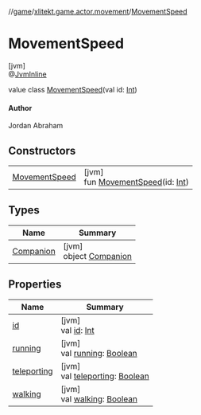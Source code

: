 //[game](../../../index.md)/[xlitekt.game.actor.movement](../index.md)/[MovementSpeed](index.md)

# MovementSpeed

[jvm]\
@[JvmInline](https://kotlinlang.org/api/latest/jvm/stdlib/kotlin.jvm/-jvm-inline/index.html)

value class [MovementSpeed](index.md)(val id: [Int](https://kotlinlang.org/api/latest/jvm/stdlib/kotlin/-int/index.html))

#### Author

Jordan Abraham

## Constructors

| | |
|---|---|
| [MovementSpeed](-movement-speed.md) | [jvm]<br>fun [MovementSpeed](-movement-speed.md)(id: [Int](https://kotlinlang.org/api/latest/jvm/stdlib/kotlin/-int/index.html)) |

## Types

| Name | Summary |
|---|---|
| [Companion](-companion/index.md) | [jvm]<br>object [Companion](-companion/index.md) |

## Properties

| Name | Summary |
|---|---|
| [id](id.md) | [jvm]<br>val [id](id.md): [Int](https://kotlinlang.org/api/latest/jvm/stdlib/kotlin/-int/index.html) |
| [running](running.md) | [jvm]<br>val [running](running.md): [Boolean](https://kotlinlang.org/api/latest/jvm/stdlib/kotlin/-boolean/index.html) |
| [teleporting](teleporting.md) | [jvm]<br>val [teleporting](teleporting.md): [Boolean](https://kotlinlang.org/api/latest/jvm/stdlib/kotlin/-boolean/index.html) |
| [walking](walking.md) | [jvm]<br>val [walking](walking.md): [Boolean](https://kotlinlang.org/api/latest/jvm/stdlib/kotlin/-boolean/index.html) |
